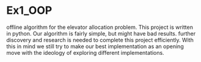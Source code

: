 # Ex1_OOP
offline algorithm for the elevator allocation problem.
This project is written in python. Our algorithm is fairly simple, but might have bad results.
further discovery and research is needed to complete this project efficiently.
With this in mind we still try to make our best implementation as an opening move with the ideology
of exploring different implementations.

